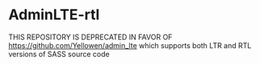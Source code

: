 # AdminLTE-rtl
THIS REPOSITORY IS DEPRECATED IN FAVOR OF https://github.com/Yellowen/admin_lte which supports both LTR and RTL versions of SASS source code
